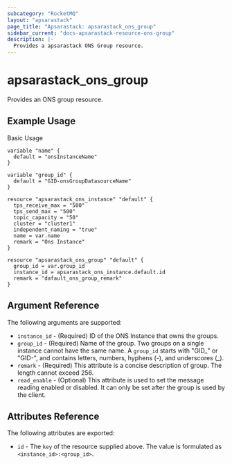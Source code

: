 ```yaml
---
subcategory: "RocketMQ"
layout: "apsarastack"
page_title: "Apsarastack: apsarastack_ons_group"
sidebar_current: "docs-apsarastack-resource-ons-group"
description: |-
  Provides a apsarastack ONS Group resource.
---
```


# apsarastack\_ons\_group

Provides an ONS group resource.


## Example Usage

Basic Usage

```
variable "name" {
  default = "onsInstanceName"
}

variable "group_id" {
  default = "GID-onsGroupDatasourceName"
}

resource "apsarastack_ons_instance" "default" {
  tps_receive_max = "500"
  tps_send_max = "500"
  topic_capacity = "50"
  cluster = "cluster1"
  independent_naming = "true"
  name = var.name
  remark = "Ons Instance"
}

resource "apsarastack_ons_group" "default" {
  group_id = var.group_id
  instance_id = apsarastack_ons_instance.default.id
  remark = "dafault_ons_group_remark"
}
```

## Argument Reference

The following arguments are supported:

* `instance_id` - (Required) ID of the ONS Instance that owns the groups.
* `group_id` - (Required) Name of the group. Two groups on a single instance cannot have the same name. A `group_id` starts with "GID_" or "GID-", and contains letters, numbers, hyphens (-), and underscores (_).
* `remark` - (Required) This attribute is a concise description of group. The length cannot exceed 256.
* `read_enable` - (Optional) This attribute is used to set the message reading enabled or disabled. It can only be set after the group is used by the client.

## Attributes Reference

The following attributes are exported:

* `id` - The `key` of the resource supplied above. The value is formulated as `<instance_id>:<group_id>`.


